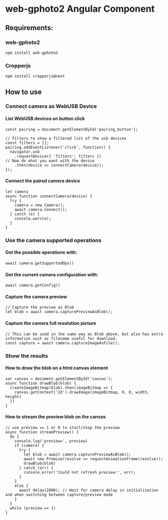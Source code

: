 # web-gphoto2 Angular Component
## Requirements:
### web-gphoto2
```
npm install web-gphoto2
```

### Cropperjs

```
npm install cropperjs@next
```

## How to use
### Connect camera as WebUSB Device
#### List WebUSB devices on button click

```
const pairing = document.getElementById('pairing_button');

// Filters to show a filtered list of the usb devices
const filters = [];
pairing.addEventListener('click', function() {
  navigator.usb
    .requestDevice({ 'filters': filters })
// Now do what you want with the device
    .then(device => connectCamera(device));
});
```
#### Connect the paired camera device
```
let camera
async function connectCamera(device) {
  try {
    camera = new Camera();
    await camera.connect();
  } catch (e) {
    console.warn(e);
  }
}
```

### Use the camera supported operations
#### Get the possible operations with:
```
await camera.getSupportedOps()
```

#### Get the current camera configuration with:
```
await camera.getConfig()
```
#### Capture the camera preview
```
// Capture the preview as Blob
let blob = await camera.capturePreviewAsBlob();
```

#### Capture the camera full resolution picture
```
// This can be used in the same way as Blob above, but also has extra information such as filename useful for download.
const capture = await camera.captureImageAsFile();
```

### Show the results
#### How to draw the blob on a html canvas element
```
var canvas = document.getElementById('canvas');
async function drawBlob(blob) {
  createImageBitmap(blob).then(imageBitmap => {
    canvas.getContext('2d').drawImage(imageBitmap, 0, 0, width, height)
  })
}
```
#### How to stream the preview blob on the canvas
```
// use preview == 1 or 0 to start/stop the preview
async function streamPreview() {
  do {
    console.log('preview=', preview)
    if (camera) {
      try {
        let blob = await camera.capturePreviewAsBlob();
        await new Promise(resolve => requestAnimationFrame(resolve));
        drawBlob(blob)
      } catch (err) {
        console.error('Could not refresh preview:', err);
      }
    }
    else {
      await delay(2000); // Wait for camera delay in initialization and when switching between capture/preview mode
    }
  }
  while (preview == 1)
}
```

